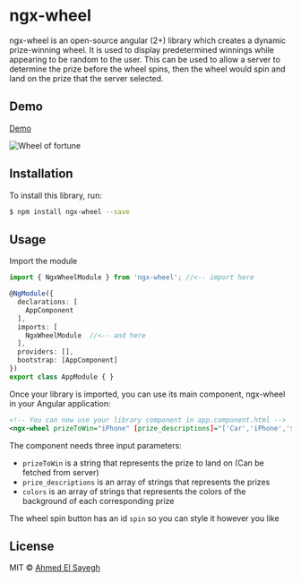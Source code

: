 # ngx-wheel
ngx-wheel is an open-source angular (2+) library which creates a dynamic prize-winning wheel. It is used to display predetermined winnings while appearing to be random to the user. This can be used to allow a server to determine the prize before the wheel spins, then the wheel would spin and land on the prize that the server selected.


## Demo

[Demo](https://sayegh7.github.io/ngx-wheel)

![](https://raw.githubusercontent.com/Sayegh7/ngx-wheel/master/Screen%20Shot%202017-11-13%20at%204.18.16%20AM.png "Wheel of fortune")


## Installation

To install this library, run:

```bash
$ npm install ngx-wheel --save
```

## Usage

Import the module
```typescript
import { NgxWheelModule } from 'ngx-wheel'; //<-- import here

@NgModule({
  declarations: [
    AppComponent
  ],
  imports: [
    NgxWheelModule  //<-- and here
  ],
  providers: [],
  bootstrap: [AppComponent]
})
export class AppModule { }
```

Once your library is imported, you can use its main component, ngx-wheel in your Angular application:

```xml
<!-- You can now use your library component in app.component.html -->
<ngx-wheel prizeToWin="iPhone" [prize_descriptions]="['Car','iPhone','$200']" [colors]="['#ff0000', 'green', 'blue']"></ngx-wheel>
```

The component needs three input parameters:
- `prizeToWin` is a string that represents the prize to land on (Can be fetched from server)
- `prize_descriptions` is an array of strings that represents the prizes
- `colors` is an array of strings that represents the colors of the background of each corresponding prize

The wheel spin button has an id `spin` so you can style it however you like


## License

MIT © [Ahmed El Sayegh](mailto:ahmedelsayegh7@gmail.com)
